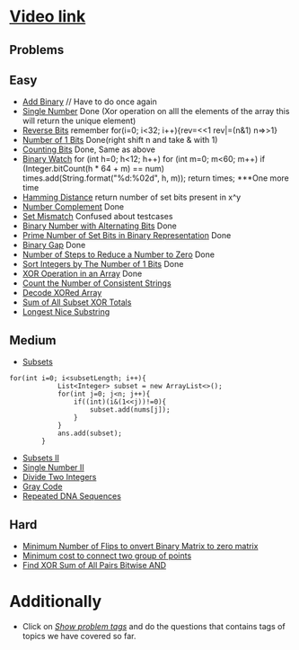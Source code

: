 # [Video link](https://youtu.be/fzip9Aml6og)

## Problems

## Easy
- [Add Binary](https://leetcode.com/problems/add-binary/) // Have to do once again
- [Single Number](https://leetcode.com/problems/single-number/)  Done (Xor operation on alll the elements of the array this will return the unique element)
- [Reverse Bits](https://leetcode.com/problems/reverse-bits/)  remember for(i=0; i<32; i++){rev=<<1 rev|=(n&1) n=>>1}
- [Number of 1 Bits](https://leetcode.com/problems/number-of-1-bits/) Done(right shift n and take & with 1)
- [Counting Bits](https://leetcode.com/problems/counting-bits/) Done, Same as above
- [Binary Watch](https://leetcode.com/problems/binary-watch/)  for (int h=0; h<12; h++)
        for (int m=0; m<60; m++)
            if (Integer.bitCount(h * 64 + m) == num)
                times.add(String.format("%d:%02d", h, m));
    return times;  ***One more time
- [Hamming Distance](https://leetcode.com/problems/hamming-distance/) return number of set bits present in x^y
- [Number Complement](https://leetcode.com/problems/number-complement/) Done
- [Set Mismatch](https://leetcode.com/problems/set-mismatch/) Confused about testcases
- [Binary Number with Alternating Bits](https://leetcode.com/problems/binary-number-with-alternating-bits/) Done
- [Prime Number of Set Bits in Binary Representation](https://leetcode.com/problems/prime-number-of-set-bits-in-binary-representation/) Done
- [Binary Gap](https://leetcode.com/problems/binary-gap/) Done
- [Number of Steps to Reduce a Number to Zero](https://leetcode.com/problems/number-of-steps-to-reduce-a-number-to-zero/) Done
- [Sort Integers by The Number of 1 Bits](https://leetcode.com/problems/sort-integers-by-the-number-of-1-bits/) Done
- [XOR Operation in an Array](https://leetcode.com/problems/xor-operation-in-an-array/) Done
- [Count the Number of Consistent Strings](https://leetcode.com/problems/count-the-number-of-consistent-strings/)
- [Decode XORed Array](https://leetcode.com/problems/decode-xored-array/)
- [Sum of All Subset XOR Totals](https://leetcode.com/problems/sum-of-all-subset-xor-totals/)
- [Longest Nice Substring](https://leetcode.com/problems/longest-nice-substring/)

## Medium
- [Subsets](https://leetcode.com/problems/subsets/)<br>
```
for(int i=0; i<subsetLength; i++){
            List<Integer> subset = new ArrayList<>();
            for(int j=0; j<n; j++){
                if((int)(i&(1<<j))!=0){
                    subset.add(nums[j]);
                }
            }
            ans.add(subset);
        }
```
- [Subsets II](https://leetcode.com/problems/subsets-ii/)
- [Single Number II](https://leetcode.com/problems/single-number-ii/)
- [Divide Two Integers](https://leetcode.com/problems/divide-two-integers/)
- [Gray Code](https://leetcode.com/problems/gray-code/)
- [Repeated DNA Sequences](https://leetcode.com/problems/repeated-dna-sequences/)

## Hard
- [Minimum Number of Flips to onvert Binary Matrix to zero matrix](https://leetcode.com/problems/minimum-number-of-flips-to-convert-binary-matrix-to-zero-matrix/)
- [Minimum cost to connect two group of points](https://leetcode.com/problems/minimum-cost-to-connect-two-groups-of-points/)
- [Find XOR Sum of All Pairs Bitwise AND](https://leetcode.com/problems/find-xor-sum-of-all-pairs-bitwise-and/)

# Additionally
- Click on [*Show problem tags*](https://leetcode.com/tag/bit-manipulation/) and do the questions that contains tags of topics we have covered so far.
